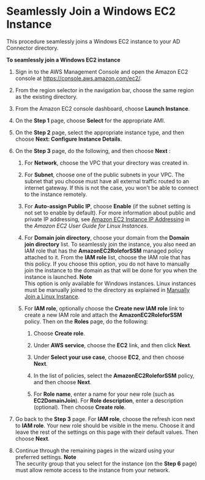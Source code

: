 # Seamlessly Join a Windows EC2 Instance<a name="ad_connector_launching_instance"></a>

This procedure seamlessly joins a Windows EC2 instance to your AD Connector directory\.

**To seamlessly join a Windows EC2 instance**

1. Sign in to the AWS Management Console and open the Amazon EC2 console at [https://console\.aws\.amazon\.com/ec2/](https://console.aws.amazon.com/ec2/)\.

1. From the region selector in the navigation bar, choose the same region as the existing directory\.

1. From the Amazon EC2 console dashboard, choose **Launch Instance**\.

1. On the **Step 1** page, choose **Select** for the appropriate AMI\.

1. On the **Step 2** page, select the appropriate instance type, and then choose **Next: Configure Instance Details**\.

1. On the **Step 3** page, do the following, and then choose **Next** :

   1. For **Network**, choose the VPC that your directory was created in\.

   1. For **Subnet**, choose one of the public subnets in your VPC\. The subnet that you choose must have all external traffic routed to an internet gateway\. If this is not the case, you won't be able to connect to the instance remotely\.

   1. For **Auto\-assign Public IP**, choose **Enable** \(if the subnet setting is not set to enable by default\)\. For more information about public and private IP addressing, see [Amazon EC2 Instance IP Addressing](https://docs.aws.amazon.com/AWSEC2/latest/UserGuide/using-instance-addressing.html) in the *Amazon EC2 User Guide for Linux Instances*\.

   1. For **Domain join directory**, choose your domain from the **Domain join directory** list\. To seamlessly join the instance, you also need an IAM role that has the **AmazonEC2RoleforSSM** managed policy attached to it\. From the **IAM role** list, choose the IAM role that has this policy\. If you choose this option, you do not have to manually join the instance to the domain as that will be done for you when the instance is launched\.
**Note**  
This option is only available for Windows instances\. Linux instances must be manually joined to the directory as explained in [Manually Join a Linux Instance](join_linux_instance.md)\.

   1. For **IAM role**, optionally choose the **Create new IAM role** link to create a new IAM role and attach the **AmazonEC2RoleforSSM** policy\. Then on the **Roles** page, do the following:

      1. Choose **Create role**\.

      1. Under **AWS service**, choose the **EC2** link, and then click **Next**\.

      1. Under **Select your use case**, choose **EC2**, and then choose **Next**\.

      1. In the list of policies, select the **AmazonEC2RoleforSSM** policy, and then choose **Next**\.

      1. For **Role name**, enter a name for your new role \(such as **EC2DomainJoin**\)\. For **Role description**, enter a description \(optional\)\. Then choose **Create role**\.

1. Go back to the **Step 3** page\. For **IAM role**, choose the refresh icon next to **IAM role**\. Your new role should be visible in the menu\. Choose it and leave the rest of the settings on this page with their default values\. Then choose **Next**\.

1. Continue through the remaining pages in the wizard using your preferred settings\.
**Note**  
The security group that you select for the instance \(on the **Step 6** page\) must allow remote access to the instance from your network\.
